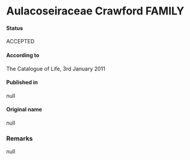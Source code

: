 Aulacoseiraceae Crawford FAMILY
=======

#### Status
ACCEPTED

#### According to
The Catalogue of Life, 3rd January 2011

#### Published in
null

#### Original name
null

### Remarks
null